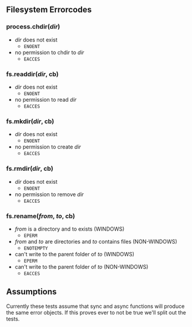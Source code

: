 Filesystem Errorcodes
---------------------

### process.chdir(_dir_)

  * _dir_ does not exist
    * `ENOENT`
  * no permission to chdir to _dir_
    * `EACCES`

### fs.readdir(_dir_, cb)

  * _dir_ does not exist
    * `ENOENT`
  * no permission to read _dir_
    * `EACCES`

### fs.mkdir(_dir_, cb)

  * _dir_ does not exist
    * `ENOENT`
  * no permission to create _dir_
    * `EACCES`

### fs.rmdir(_dir_, cb)

  * _dir_ does not exist
    * `ENOENT`
  * no permission to remove _dir_
    * `EACCES`

### fs.rename(_from_, _to_, cb)

  * _from_ is a directory and to exists (WINDOWS)
    * `EPERM`
  * _from_ and _to_ are directories and _to_ contains files (NON-WINDOWS)
    * `ENOTEMPTY`
  * can't write to the parent folder of _to_ (WINDOWS)
    * `EPERM`
  * can't write to the parent folder of _to_ (NON-WINDOWS)
    * `EACCES`

Assumptions
-----------

Currently these tests assume that sync and async functions will produce the
same error objects.  If this proves ever to not be true we'll split out the
tests.
